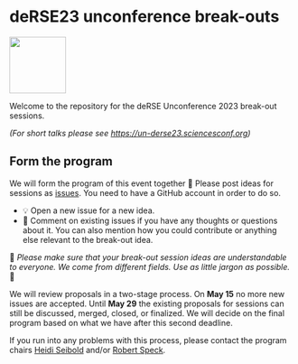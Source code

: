 # deRSE23 unconference break-outs 

<img src="https://user-images.githubusercontent.com/14146757/215468887-ab657376-1b38-47d0-8e11-a7bf36b5730f.jpeg" width="100">


Welcome to the repository for the deRSE Unconference 2023 break-out sessions. 

*(For short talks please see https://un-derse23.sciencesconf.org)*

## Form the program

We will form the program of this event together :handshake: 
Please post ideas for sessions as [issues](https://github.com/DE-RSE/un-deRSE23-breakouts/issues). You need to have a GitHub account in order to do so.

- :bulb: Open a new issue for a new idea.
- :cherries: Comment on existing issues if you have any thoughts or questions about it. You can also mention how you could contribute or anything else relevant to the break-out idea.

:information_desk_person:
*Please make sure that your break-out session ideas are understandable to everyone. We come from different fields. Use as little jargon as possible.* 
:information_desk_person:

We will review proposals in a two-stage process. On **May 15** no more new issues are accepted. Until **May 29** the existing proposals for sessions can still be discussed, merged, closed, or finalized. We will decide on the final program based on what we have after this second deadline.

If you run into any problems with this process, please contact the program chairs [Heidi Seibold](mailto:heidi@seibold.co) and/or [Robert Speck](mailto:r.speck@fz-juelich.de).


